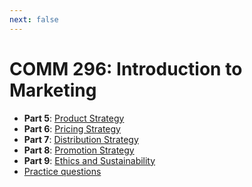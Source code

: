 ```yaml
---
next: false
---
```


# COMM 296: Introduction to Marketing

* **Part 5**: [Product Strategy](./05-product-strategy/)
* **Part 6**: [Pricing Strategy](./06-pricing-strategy/)
* **Part 7**: [Distribution Strategy](./07-distribution-strategy/)
* **Part 8**: [Promotion Strategy](./08-promotion-strategy/)
* **Part 9**: [Ethics and Sustainability](./09-ethics-sustainability/)
* [Practice questions](./questions.md)
